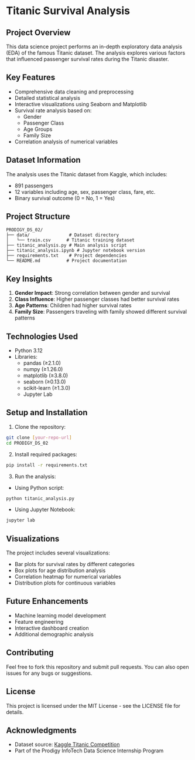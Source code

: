 # Titanic Survival Analysis 

## Project Overview
This data science project performs an in-depth exploratory data analysis (EDA) of the famous Titanic dataset. The analysis explores various factors that influenced passenger survival rates during the Titanic disaster.

## Key Features
- Comprehensive data cleaning and preprocessing
- Detailed statistical analysis
- Interactive visualizations using Seaborn and Matplotlib
- Survival rate analysis based on:
  * Gender
  * Passenger Class
  * Age Groups
  * Family Size
- Correlation analysis of numerical variables

## Dataset Information
The analysis uses the Titanic dataset from Kaggle, which includes:
- 891 passengers
- 12 variables including age, sex, passenger class, fare, etc.
- Binary survival outcome (0 = No, 1 = Yes)

## Project Structure
```
PRODIGY_DS_02/
├── data/               # Dataset directory
│   └── train.csv      # Titanic training dataset
├── titanic_analysis.py # Main analysis script
├── titanic_analysis.ipynb # Jupyter notebook version
├── requirements.txt    # Project dependencies
└── README.md          # Project documentation
```

## Key Insights
1. **Gender Impact**: Strong correlation between gender and survival
2. **Class Influence**: Higher passenger classes had better survival rates
3. **Age Patterns**: Children had higher survival rates
4. **Family Size**: Passengers traveling with family showed different survival patterns

## Technologies Used
- Python 3.12
- Libraries:
  * pandas (≥2.1.0)
  * numpy (≥1.26.0)
  * matplotlib (≥3.8.0)
  * seaborn (≥0.13.0)
  * scikit-learn (≥1.3.0)
  * Jupyter Lab

## Setup and Installation

1. Clone the repository:
```bash
git clone [your-repo-url]
cd PRODIGY_DS_02
```

2. Install required packages:
```bash
pip install -r requirements.txt
```

3. Run the analysis:
- Using Python script:
```bash
python titanic_analysis.py
```
- Using Jupyter Notebook:
```bash
jupyter lab
```

## Visualizations
The project includes several visualizations:
- Bar plots for survival rates by different categories
- Box plots for age distribution analysis
- Correlation heatmap for numerical variables
- Distribution plots for continuous variables

## Future Enhancements
- Machine learning model development
- Feature engineering
- Interactive dashboard creation
- Additional demographic analysis

## Contributing
Feel free to fork this repository and submit pull requests. You can also open issues for any bugs or suggestions.

## License
This project is licensed under the MIT License - see the LICENSE file for details.

## Acknowledgments
- Dataset source: [Kaggle Titanic Competition](https://www.kaggle.com/c/titanic)
- Part of the Prodigy InfoTech Data Science Internship Program
